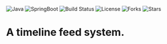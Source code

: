 ![Java](https://img.shields.io/badge/Java-17-orange.svg)  ![SpringBoot](https://img.shields.io/badge/SpringBoot-2.6.0-brightgreen.svg)  ![Build Status](https://img.shields.io/badge/build-passing-brightgreen.svg)  ![License](https://img.shields.io/badge/license-MIT-blue.svg)  ![Forks](https://img.shields.io/github/forks/ivanMai7/x?style=social.svg)  ![Stars](https://img.shields.io/github/stars/ivanMai7/x?style=social.svg)



# A timeline feed system.


